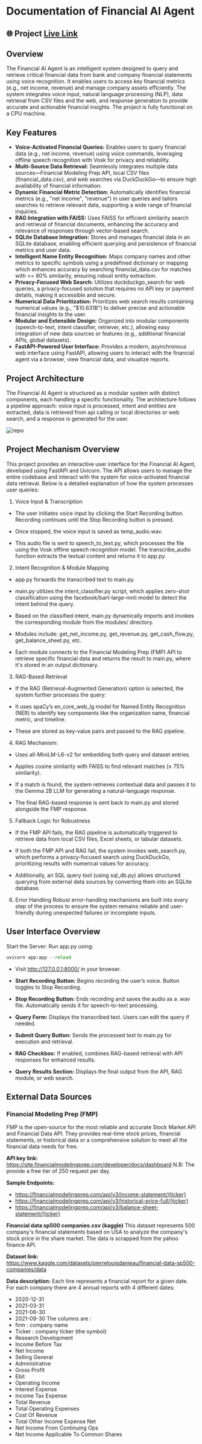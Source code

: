 # Documentation of Financial AI Agent
## 🌐 Project  [Live Link](https://huggingface.co/spaces/rasulbrur/Financial-AI-Agent)
## Overview
The Financial AI Agent is an intelligent system designed to query and retrieve critical financial data from bank and company financial statements using voice recognition. It enables users to access key financial metrics (e.g., net income, revenue) and manage company assets efficiently. The system integrates voice input, natural language processing (NLP), data retrieval from CSV files and the web, and response generation to provide accurate and actionable financial insights. The project is fully functional on a CPU machine.




## Key Features
- **Voice-Activated Financial Queries:** Enables users to query financial data (e.g., net income, revenue) using voice commands, leveraging offline speech recognition with Vosk for privacy and reliability.
- **Multi-Source Data Retrieval:** Seamlessly integrates multiple data sources—Financial Modeling Prep API, local CSV files (financial_data.csv), and web searches via DuckDuckGo—to ensure high availability of financial information.
- **Dynamic Financial Metric Detection:** Automatically identifies financial metrics (e.g., "net income", "revenue") in user queries and tailors searches to retrieve relevant data, supporting a wide range of financial inquiries.
- **RAG Integration with FAISS:** Uses FAISS for efficient similarity search and retrieval of financial documents, enhancing the accuracy and relevance of responses through vector-based search.
- **SQLite Database Integration:** Stores and manages financial data in an SQLite database, enabling efficient querying and persistence of financial metrics and user data.
- **Intelligent Name Entity Recognition:** Maps company names and other metrics to specific symbols using a predefined dictionary or mapping which enhances accuracy by searching financial_data.csv for matches with >= 80% similarity, ensuring robust entity extraction.
- **Privacy-Focused Web Search:** Utilizes duckduckgo_search for web queries, a privacy-focused solution that requires no API key or payment details, making it accessible and secure.
- **Numerical Data Prioritization:** Prioritizes web search results containing numerical values (e.g., "$10.631B") to deliver precise and actionable financial insights to the user.
- **Modular and Extensible Design:** Organized into modular components (speech-to-text, intent classifier, retriever, etc.), allowing easy integration of new data sources or features (e.g., additional financial APIs, global datasets).
- **FastAPI-Powered User Interface:** Provides a modern, asynchronous web interface using FastAPI, allowing users to interact with the financial agent via a browser, view financial data, and visualize reports.


## Project Architecture                      
The Financial AI Agent is structured as a modular system with distinct components, each handling a specific functionality. The architecture follows a pipeline approach: voice input is processed, intent and entities are extracted, data is retrieved from api calling or local directories or web search, and a response is generated for the user.


![repo](./repo.jpg)


## Project Mechanism Overview
This project provides an interactive user interface for the Financial AI Agent, developed using FastAPI and Uvicorn. The API allows users to manage the entire codebase and interact with the system for voice-activated financial data retrieval. Below is a detailed explanation of how the system processes user queries:
1. Voice Input & Transcription
- The user initiates voice input by clicking the Start Recording button. Recording continues until the Stop Recording button is pressed.


- Once stopped, the voice input is saved as temp_audio.wav.


- This audio file is sent to speech_to_text.py, which processes the file using the Vosk offline speech recognition model. The transcribe_audio function extracts the textual content and returns it to app.py.



2. Intent Recognition & Module Mapping
- app.py forwards the transcribed text to main.py.


- main.py utilizes the intent_classifier.py script, which applies zero-shot classification using the facebook/bart-large-mnli model to detect the intent behind the query.


- Based on the classified intent, main.py dynamically imports and invokes the corresponding module from the modules/ directory.


- Modules include:
get_net_income.py, get_revenue.py, get_cash_flow.py, get_balance_sheet.py, etc.


- Each module connects to the Financial Modeling Prep (FMP) API to retrieve specific financial data and returns the result to main.py, where it's stored in an output dictionary.




3. RAG-Based Retrieval
- If the RAG (Retrieval-Augmented Generation) option is selected, the system further processes the query:


- It uses spaCy’s en_core_web_lg model for Named Entity Recognition (NER) to identify key components like the organization name, financial metric, and timeline.


- These are stored as key-value pairs and passed to the RAG pipeline.


4. RAG Mechanism:
- Uses all-MiniLM-L6-v2 for embedding both query and dataset entries.


- Applies cosine similarity with FAISS to find relevant matches (≥ 75% similarity).


- If a match is found, the system retrieves contextual data and passes it to the Gemma 2B LLM for generating a natural-language response.


- The final RAG-based response is sent back to main.py and stored alongside the FMP response.



5. Fallback Logic for Robustness
- If the FMP API fails, the RAG pipeline is automatically triggered to retrieve data from local CSV files, Excel sheets, or tabular datasets.


- If both the FMP API and RAG fail, the system invokes web_search.py, which performs a privacy-focused search using DuckDuckGo, prioritizing results with numerical values for accuracy.


- Additionally, an SQL query tool (using sql_db.py) allows structured querying from external data sources by converting them into an SQLite database.



6. Error Handling
Robust error-handling mechanisms are built into every step of the process to ensure the system remains reliable and user-friendly during unexpected failures or incomplete inputs.

## User Interface Overview
Start the Server:  Run app.py using:
```python
uvicorn app:app --reload
```

 - Visit http://127.0.0.1:8000/ in your browser.


- **Start Recording Button:**
 Begins recording the user’s voice. Button toggles to Stop Recording.


- **Stop Recording Button:**
 Ends recording and saves the audio as a .wav file. Automatically sends it for speech-to-text processing.


- **Query Form:**
 Displays the transcribed text. Users can edit the query if needed.


- **Submit Query Button:**
 Sends the processed text to main.py for execution and retrieval.


- **RAG Checkbox:**
 If enabled, combines RAG-based retrieval with API responses for enhanced results.


- **Query Results Section:**
 Displays the final output from the API, RAG module, or web search.


## External Data Sources
### Financial Modeling Prep (FMP)
FMP is the open-source for the most reliable and accurate Stock Market API and Financial Data API. They provides real-time stock prices, financial statements, or historical data or a comprehensive solution to meet all the financial data needs for free.

**API key link:** https://site.financialmodelingprep.com/developer/docs/dashboard
N.B: The provide a free tier of 250 request per day.

**Sample Endpoints:**
- https://financialmodelingprep.com/api/v3/income-statement/{ticker}
- https://financialmodelingprep.com/api/v3/historical-price-full/{ticker}
- https://financialmodelingprep.com/api/v3/balance-sheet-statement/{ticker}

**Financial data sp500 companies.csv (kaggle)**
This dataset represents 500 company's financial statements  based on USA to analyze the company's stock price in the share market. The data is scrapped from the yahoo finance API.

**Dataset link:** https://www.kaggle.com/datasets/pierrelouisdanieau/financial-data-sp500-companies/data

**Data description:**
Each line represents a financial report for a given date.
For each company there are 4 annual reports with 4 different dates:
- 2020-12-31
- 2021-03-31
- 2021-06-30
- 2021-09-30
The columns are :
- firm : company name
- Ticker : company ticker (the symbol)
- Research Development
- Income Before Tax
- Net Income
- Selling General
- Administrative
- Gross Profit
- Ebit
- Operating Income
- Interest Expense
- Income Tax Expense
- Total Revenue
- Total Operating Expenses
- Cost Of Revenue
- Total Other Income Expense Net
- Net Income From Continuing Ops
- Net Income Applicable To Common Shares
